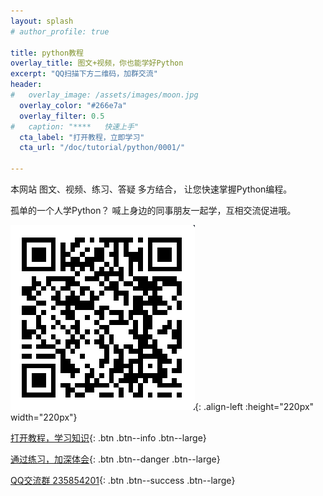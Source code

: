 ```yaml
---
layout: splash
# author_profile: true

title: python教程
overlay_title: 图文+视频，你也能学好Python
excerpt: "QQ扫描下方二维码，加群交流"
header:
#   overlay_image: /assets/images/moon.jpg
  overlay_color: "#266e7a"
  overlay_filter: 0.5
#   caption: "****   快速上手"
  cta_label: "打开教程，立即学习"
  cta_url: "/doc/tutorial/python/0001/"

---
```


本网站 图文、视频、练习、答疑 多方结合， 让您快速掌握Python编程。 

孤单的一个人学Python？ 喊上身边的同事朋友一起学，互相交流促进哦。


![QQ群](/assets/images/qqgroup2.png){: .align-left :height="220px" width="220px"}


[打开教程，学习知识](/doc/tutorial/python/0001/){: .btn .btn--info .btn--large}

[通过练习，加深体会](/doc/prac/python/0001/){: .btn .btn--danger .btn--large}

[QQ交流群 235854201](/doc/aboutforum){: .btn .btn--success .btn--large}

<!-- <a href="/doc/tutorial/python/home/" class="btn btn--info .btn--x-large">
打开教程，学习知识</a>

<a href="/doc/prac/python/0001/" class="btn btn--danger .btn--x-large">
通过练习，加深体会</a>

<a href="/doc/aboutforum" class="btn btn--success .btn--x-large">
进入论坛，交流解惑</a> -->

